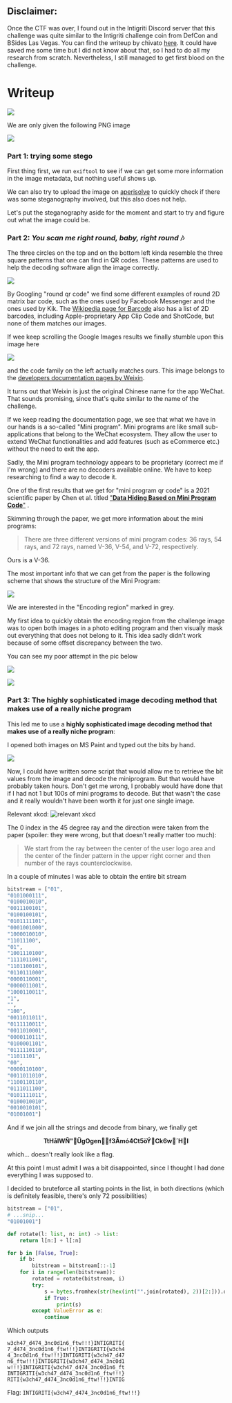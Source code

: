 ## Disclaimer:
Once the CTF was over, I found out in the Intigriti Discord server that this challenge was quite similar to the Intigriti challenge coin from DefCon and BSides Las Vegas. You can find the writeup by chivato [here](https://hackmd.io/@Chivato/SkN3Piyan).
It could have saved me some time but I did not know about that, so I had to do all my research from scratch. Nevertheless, I still managed to get first blood on the challenge.
# Writeup

![](meme.png)


We are only given the following PNG image

![](zechat.png)

### Part 1: trying some stego

First thing first, we run `exiftool` to see if we can get some more information in the image metadata, but nothing useful shows up.

We can also try to upload the image on [aperisolve](https://www.aperisolve.com) to quickly check if there was some steganography involved, but this also does not help.

Let's put the steganography aside for the moment and start to try and figure out what the image could be.

###  Part 2: *You scan me right round, baby, right round* 🎶

The three circles on the top and on the bottom left kinda resemble the three square patterns that one can find in QR codes. These patterns are used to help the decoding software align the image correctly.

![](qrcode.png)


By Googling "round qr code" we find some different examples of round 2D matrix bar code, such as the ones used by Facebook Messenger and the ones used by Kik.
The [Wikipedia page for Barcode](https://en.wikipedia.org/wiki/Barcode#Matrix_(2D)_barcodes) also has a list of 2D barcodes, including Apple-proprietary App Clip Code and ShotCode, but none of them matches our images.

If wee keep scrolling the Google Images results we finally stumble upon this image here

![](qrcode.13a824c1.png)

and the code family on the left actually matches ours. This image belongs to the [developers documentation pages by Weixin](https://developers.weixin.qq.com/minigame/en/dev/tutorial/open-ability/qrcode.html).

It turns out that Weixin is just the original Chinese name for the app WeChat. That sounds promising, since that's quite similar to the name of the challenge.

If we keep reading the documentation page, we see that what we have in our hands is a so-called "Mini program". Mini programs are like small sub-applications that belong to the WeChat ecosystem. They allow the user to extend WeChat functionalities and add features (such as eCommerce etc.) without the need to exit the app.

Sadly, the Mini program technology appears to be proprietary (correct me if I'm wrong) and there are no decoders available online. We have to keep researching to find a way to decode it.

One of the first results that we get for "mini program qr code" is a 2021 scientific paper by Chen et al. titled ["**Data Hiding Based on Mini Program Code**"](https://www.hindawi.com/journals/scn/2021/5546344/) .

Skimming through the paper, we get more information about the mini programs:

> There are three different versions of mini program codes: 36 rays, 54 rays, and 72 rays, named V-36, V-54, and V-72, respectively.

Ours is a V-36.

The most important info that we can get from the paper is the following scheme that shows the structure of the Mini Program:

![](miniprogramstructure.png)


We are interested in the "Encoding region" marked in grey.

My first idea to quickly obtain the encoding region from the challenge image was to open both images in a photo editing program and then visually mask out everything that does not belong to it.
This idea sadly didn't work because of some offset discrepancy between the two.

You can see my poor attempt in the pic below

![](maskingfail.png)

![](borat-great.gif)

### Part 3: The highly sophisticated image decoding method that makes use of a really niche program

This led me to use a **highly sophisticated image decoding method that makes use of a really niche program**:

I opened both images on MS Paint and typed out the bits by hand.

![](paint.png)

Now, I could have written some script that would allow me to retrieve the bit values from the image and decode the miniprogram. But that would have probably taken hours. Don't get me wrong, I probably would have done that if I had not 1 but 100s of mini programs to decode.
But that wasn't the case and it really wouldn't have been worth it for just one single image.

Relevant xkcd:
![relevant xkcd](https://imgs.xkcd.com/comics/the_general_problem.png)



The 0 index in the 45 degree ray and the direction were taken from the paper (spoiler: they were wrong, but that doesn't really matter too much):

> We start from the ray between the center of the user logo area and the center of the finder pattern in the upper right corner and then number of the rays counterclockwise.

In a couple of minutes I was able to obtain the entire bit stream

```python
bitstream = ["01",
"0101000111",
"0100010010",
"0011100101",
"0100100101",
"0101111101",
"0001001000",
"1000010010",
"11011100",
"01",
"1001110100",
"1111011001",
"1101100101",
"0110111000",
"0000110001",
"0000011001",
"1000110011",
"1",
"",
"100",
"0011011011",
"0111110011",
"0011010001",
"0000110111",
"0100001101",
"0111110110",
"11011101",
"00",
"0000110100",
"0011011010",
"1100110110",
"0111011100",
"0101111011",
"0100010010",
"0010010101",
"01001001"]
```

And if we join all the strings and decode from binary, we finally get

<center><b>TtHåIWÑ"ÜgOgenf3Ãmó4Ct5öÝCk6w´HI</b></center>

which... doesn't really look like a flag.

At this point I must admit I was a bit disappointed, since I thought I had done everything I was supposed to.

I decided to bruteforce all starting points in the list, in both directions (which is definitely feasible, there's only 72 possibilities)

```python
bitstream = ["01",
# ...snip...
"01001001"]

def rotate(l: list, n: int) -> list:
    return l[n:] + l[:n]

for b in [False, True]:
    if b:
        bitstream = bitstream[::-1]
    for i in range(len(bitstream)):
        rotated = rotate(bitstream, i)
        try:
            s = bytes.fromhex(str(hex(int("".join(rotated), 2))[2:])).decode("utf-8")
            if True:
                print(s)
        except ValueError as e:
            continue
```

Which outputs

```
w3ch47_d474_3nc0d1n6_ftw!!!}INTIGRITI{
7_d474_3nc0d1n6_ftw!!!}INTIGRITI{w3ch4
4_3nc0d1n6_ftw!!!}INTIGRITI{w3ch47_d47
n6_ftw!!!}INTIGRITI{w3ch47_d474_3nc0d1
w!!!}INTIGRITI{w3ch47_d474_3nc0d1n6_ft
INTIGRITI{w3ch47_d474_3nc0d1n6_ftw!!!}
RITI{w3ch47_d474_3nc0d1n6_ftw!!!}INTIG
```

Flag: `INTIGRITI{w3ch47_d474_3nc0d1n6_ftw!!!}`